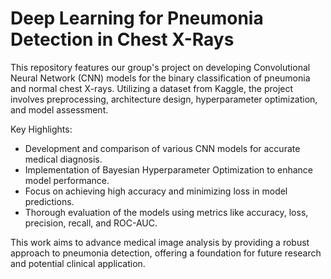 # Deep Learning for Pneumonia Detection in Chest X-Rays

This repository features our group's project on developing Convolutional Neural Network (CNN) models for the binary classification of pneumonia and normal chest X-rays. Utilizing a dataset from Kaggle, the project involves preprocessing, architecture design, hyperparameter optimization, and model assessment.

Key Highlights:
- Development and comparison of various CNN models for accurate medical diagnosis.
- Implementation of Bayesian Hyperparameter Optimization to enhance model performance.
- Focus on achieving high accuracy and minimizing loss in model predictions.
- Thorough evaluation of the models using metrics like accuracy, loss, precision, recall, and ROC-AUC.

This work aims to advance medical image analysis by providing a robust approach to pneumonia detection, offering a foundation for future research and potential clinical application.

